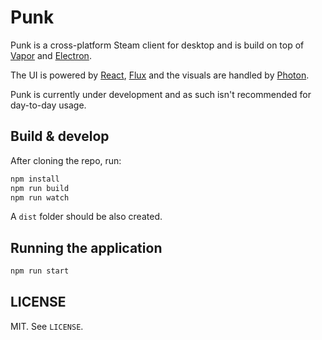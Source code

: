 # Punk

Punk is a cross-platform Steam client for desktop and is build on top of [Vapor](https://github.com/scholtzm/vapor) and [Electron](http://electron.atom.io/).

The UI is powered by [React](https://facebook.github.io/react/), [Flux](https://facebook.github.io/flux/) and the visuals are handled by [Photon](http://photonkit.com/).

Punk is currently under development and as such isn't recommended for day-to-day usage.

## Build & develop

After cloning the repo, run:

```sh
npm install
npm run build
npm run watch
```

A `dist` folder should be also created.

## Running the application

```sh
npm run start
```

## LICENSE

MIT. See `LICENSE`.
